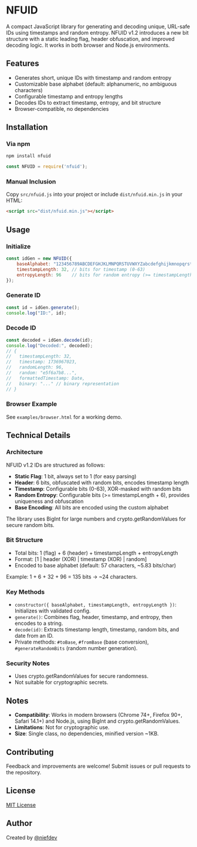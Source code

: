 # NFUID

A compact JavaScript library for generating and decoding unique, URL-safe IDs using timestamps and random entropy. NFUID v1.2 introduces a new bit structure with a static leading flag, header obfuscation, and improved decoding logic. It works in both browser and Node.js environments.

## Features

- Generates short, unique IDs with timestamp and random entropy
- Customizable base alphabet (default: alphanumeric, no ambiguous characters)
- Configurable timestamp and entropy lengths
- Decodes IDs to extract timestamp, entropy, and bit structure
- Browser-compatible, no dependencies

## Installation

### Via npm

```bash
npm install nfuid
```

```javascript
const NFUID = require('nfuid');
```

### Manual Inclusion

Copy `src/nfuid.js` into your project or include `dist/nfuid.min.js` in your HTML:

```html
<script src="dist/nfuid.min.js"></script>
```

## Usage

### Initialize

```javascript
const idGen = new NFUID({
    baseAlphabet: "123456789ABCDEFGHJKLMNPQRSTUVWXYZabcdefghijkmnopqrstuvwxyz",
    timestampLength: 32, // bits for timestamp (0-63)
    entropyLength: 96    // bits for random entropy (>= timestampLength + 6)
});
```

### Generate ID

```javascript
const id = idGen.generate();
console.log("ID:", id);
```

### Decode ID

```javascript
const decoded = idGen.decode(id);
console.log("Decoded:", decoded);
// {
//   timestampLength: 32,
//   timestamp: 1736967023,
//   randomLength: 96,
//   random: "e5f6a7b8...",
//   formattedTimestamp: Date,
//   binary: "..." // binary representation
// }
```

### Browser Example

See `examples/browser.html` for a working demo.

## Technical Details

### Architecture

NFUID v1.2 IDs are structured as follows:

- **Static Flag**: 1 bit, always set to 1 (for easy parsing)
- **Header**: 6 bits, obfuscated with random bits, encodes timestamp length
- **Timestamp**: Configurable bits (0-63), XOR-masked with random bits
- **Random Entropy**: Configurable bits (>= timestampLength + 6), provides uniqueness and obfuscation
- **Base Encoding**: All bits are encoded using the custom alphabet

The library uses BigInt for large numbers and crypto.getRandomValues for secure random bits.

### Bit Structure

- Total bits: 1 (flag) + 6 (header) + timestampLength + entropyLength
- Format: [1 | header (XOR) | timestamp (XOR) | random]
- Encoded to base alphabet (default: 57 characters, ~5.83 bits/char)

Example: 1 + 6 + 32 + 96 = 135 bits → ~24 characters.

### Key Methods

- `constructor({ baseAlphabet, timestampLength, entropyLength })`: Initializes with validated config.
- `generate()`: Combines flag, header, timestamp, and entropy, then encodes to a string.
- `decode(id)`: Extracts timestamp length, timestamp, random bits, and date from an ID.
- Private methods: `#toBase`, `#fromBase` (base conversion), `#generateRandomBits` (random number generation).

### Security Notes

- Uses crypto.getRandomValues for secure randomness.
- Not suitable for cryptographic secrets.

## Notes

- **Compatibility**: Works in modern browsers (Chrome 74+, Firefox 90+, Safari 14.1+) and Node.js, using BigInt and crypto.getRandomValues.
- **Limitations**: Not for cryptographic use.
- **Size**: Single class, no dependencies, minified version ~1KB.

## Contributing

Feedback and improvements are welcome! Submit issues or pull requests to the repository.

## License

[MIT License](LICENSE)

## Author

Created by [@niefdev](https://github.com/niefdev)

